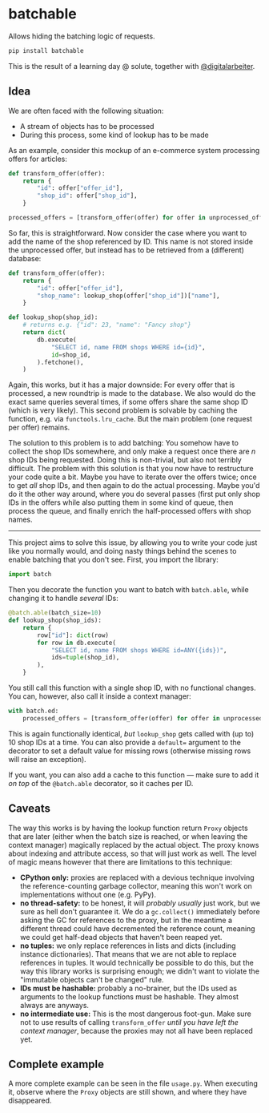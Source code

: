 # batchable

Allows hiding the batching logic of requests.

```bash
pip install batchable
```

This is the result of a learning day @ solute, together with
[@digitalarbeiter](https://github.com/digitalarbeiter).

## Idea

We are often faced with the following situation:

- A stream of objects has to be processed
- During this process, some kind of lookup has to be made

As an example, consider this mockup of an e-commerce system processing offers
for articles:

```python
def transform_offer(offer):
    return {
        "id": offer["offer_id"],
        "shop_id": offer["shop_id"],
    }

processed_offers = [transform_offer(offer) for offer in unprocessed_offers]
```

So far, this is straightforward. Now consider the case where you want to add
the name of the shop referenced by ID. This name is not stored inside the
unprocessed offer, but instead has to be retrieved from a (different) database:

```python
def transform_offer(offer):
    return {
        "id": offer["offer_id"],
        "shop_name": lookup_shop(offer["shop_id"])["name"],
    }

def lookup_shop(shop_id):
    # returns e.g. {"id": 23, "name": "Fancy shop"}
    return dict(
        db.execute(
            "SELECT id, name FROM shops WHERE id={id}",
            id=shop_id,
        ).fetchone(),
    )
```

Again, this works, but it has a major downside: For every offer that is
processed, a new roundtrip is made to the database. We also would do the exact
same queries several times, if some offers share the same shop ID (which is
very likely). This second problem is solvable by caching the function, e.g. via
`functools.lru_cache`. But the main problem (one request per offer) remains.

The solution to this problem is to add batching: You somehow have to collect
the shop IDs somewhere, and only make a request once there are _n_ shop IDs
being requested. Doing this is non-trivial, but also not terribly difficult.
The problem with this solution is that you now have to restructure your code
quite a bit. Maybe you have to iterate over the offers twice; once to get _all_
shop IDs, and then again to do the actual processing. Maybe you'd do it the
other way around, where you do several passes (first put only shop IDs in the
offers while also putting them in some kind of queue, then process the queue,
and finally enrich the half-processed offers with shop names.

------

This project aims to solve this issue, by allowing you to write your code just
like you normally would, and doing nasty things behind the scenes to enable
batching that you don't see. First, you import the library:

```python
import batch
```

Then you decorate the function you want to batch with `batch.able`, while
changing it to handle _several_ IDs:

```python
@batch.able(batch_size=10)
def lookup_shop(shop_ids):
    return {
        row["id"]: dict(row)
        for row in db.execute(
            "SELECT id, name FROM shops WHERE id=ANY({ids})",
            ids=tuple(shop_id),
        ),
    }
```

You still call this function with a single shop ID, with no functional changes.
You can, however, also call it inside a context manager:

```python
with batch.ed:
    processed_offers = [transform_offer(offer) for offer in unprocessed_offers]
```

This is again functionally identical, _but_ `lookup_shop` gets called with (up
to) 10 shop IDs at a time. You can also provide a `default=` argument to the
decorator to set a default value for missing rows (otherwise missing rows will
raise an exception).

If you want, you can also add a cache to this function — make sure to add it
_on top_ of the `@batch.able` decorator, so it caches per ID.


## Caveats

The way this works is by having the lookup function return `Proxy` objects that
are later (either when the batch size is reached, or when leaving the context
manager) magically replaced by the actual object. The proxy knows about
indexing and attribute access, so that will just work as well. The level of
magic means however that there are limitations to this technique:

- **CPython only:** proxies are replaced with a devious technique involving the
  reference-counting garbage collector, meaning this won't work on
  implementations without one (e.g. PyPy).
- **no thread-safety:** to be honest, it will _probably usually_ just work, but
  we sure as hell don't guarantee it. We do a `gc.collect()` immediately before
  asking the GC for references to the proxy, but in the meantime a different
  thread could have decremented the reference count, meaning we could get
  half-dead objects that haven't been reaped yet.
- **no tuples:** we only replace references in lists and dicts (including
  instance dictionaries). That means that we are not able to replace references
  in tuples. It would technically be possible to do this, but the way this
  library works is surprising enough; we didn't want to violate the "immutable
  objects can't be changed" rule.
- **IDs must be hashable:** probably a no-brainer, but the IDs used as
  arguments to the lookup functions must be hashable. They almost always are
  anyways.
- **no intermediate use:** This is the most dangerous foot-gun. Make sure not
  to use results of calling `transform_offer` _until you have left the context
  manager_, because the proxies may not all have been replaced yet.


## Complete example

A more complete example can be seen in the file `usage.py`. When executing it,
observe where the `Proxy` objects are still shown, and where they have
disappeared.

